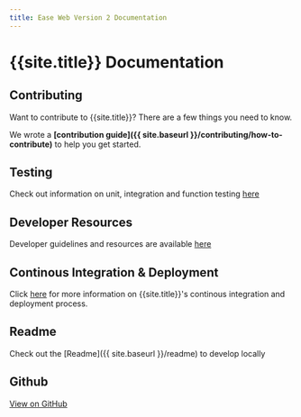 ```yaml
---
title: Ease Web Version 2 Documentation
---
```


# {{site.title}} Documentation

## Contributing

Want to contribute to {{site.title}}? There are a few things you need to know.

We wrote a **[contribution guide]({{ site.baseurl }}/contributing/how-to-contribute)** to help you get started.

## Testing

Check out information on unit, integration and function testing <a href="{{ site.baseurl }}/testing">here</a>

## Developer Resources

Developer guidelines and resources are available <a href="{{ site.baseurl }}/developer">here</a>

## Continous Integration & Deployment

Click <a href="{{ site.baseurl }}/continous-integration">here</a> for more information on {{site.title}}'s continous integration and deployment process.

## Readme

Check out the [Readme]({{ site.baseurl }}/readme) to develop locally

## Github

<div class="clearfix">
  <a href="https://github.kdc.capitalone.com/ease-ui/ease-web-v2/" class="view-on-github button"><span>View on GitHub</span></a>
</div>
